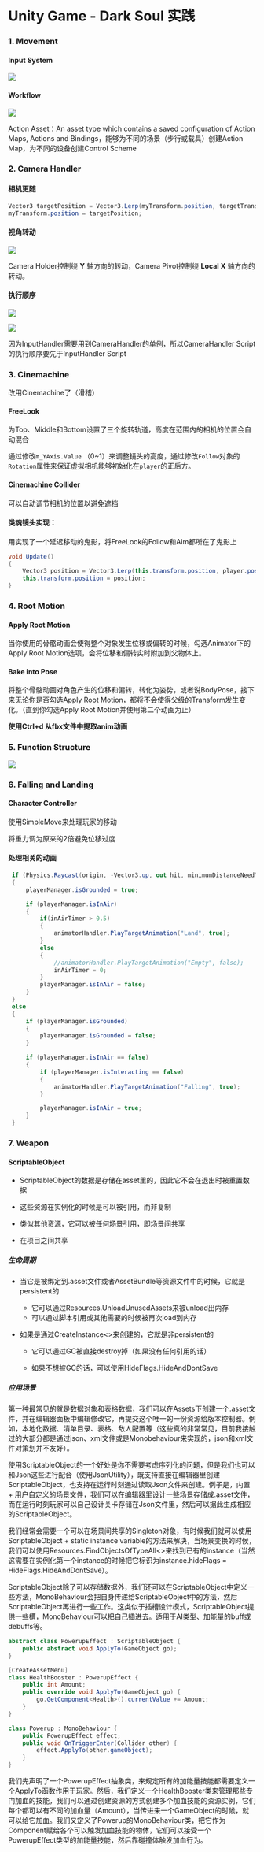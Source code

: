 # Unity Game - Dark Soul 实践

### 1. Movement

#### Input System

![](Images/InputSystem.png)

#### Workflow

![](Images/Workflow-PlayerInput.png)

Action Asset：An asset type which contains a saved configuration of Action Maps, Actions and Bindings，能够为不同的场景（步行或载具）创建Action Map，为不同的设备创建Control Scheme

### 2. Camera Handler

#### 相机更随

```c#
Vector3 targetPosition = Vector3.Lerp(myTransform.position, targetTransform.position, delta / followSpeed);
myTransform.position = targetPosition;
```

#### 视角转动

![](Images/视角转动.png) 

Camera Holder控制绕 **Y** 轴方向的转动，Camera Pivot控制绕 **Local X** 轴方向的转动。

#### 执行顺序

 ![](Images/优先级设置.png)

![](Images/脚本优先级.png) 

因为InputHandler需要用到CameraHandler的单例，所以CameraHandler Script的执行顺序要先于InputHandler Script

### 3. Cinemachine

改用Cinemachine了（滑稽）

#### FreeLook

为Top、Middle和Bottom设置了三个旋转轨道，高度在范围内的相机的位置会自动混合

通过修改`m_YAxis.Value` （0~1）来调整镜头的高度，通过修改`Follow`对象的`Rotation`属性来保证虚拟相机能够初始化在`player`的正后方。

#### Cinemachine Collider

可以自动调节相机的位置以避免遮挡

#### 类魂镜头实现：

用实现了一个延迟移动的鬼影，将FreeLook的Follow和Aim都所在了鬼影上

```C#
void Update()
{
	Vector3 position = Vector3.Lerp(this.transform.position, player.position, speed * Time.deltaTime);
	this.transform.position = position;
}
```

### 4. Root Motion

#### **Apply Root Motion**

当你使用的骨骼动画会使得整个对象发生位移或偏转的时候，勾选Animator下的Apply Root Motion选项，会将位移和偏转实时附加到父物体上。

#### **Bake into Pose**

将整个骨骼动画对角色产生的位移和偏转，转化为姿势，或者说BodyPose，接下来无论你是否勾选Apply Root Motion，都将不会使得父级的Transform发生变化。（直到你勾选Apply Root Motion并使用第二个动画为止）



**使用Ctrl+d 从fbx文件中提取anim动画**

### 5. Function Structure

![](Images/Function_structure.png) 

### 6. Falling and Landing

#### Character Controller

使用SimpleMove来处理玩家的移动

将重力调为原来的2倍避免位移过度

#### 处理相关的动画

```C#
 if (Physics.Raycast(origin, -Vector3.up, out hit, minimumDistanceNeedToBeginFall, ignoreForGroundCheck))
 {
     playerManager.isGrounded = true;

     if (playerManager.isInAir)
     {
         if(inAirTimer > 0.5)
         {
             animatorHandler.PlayTargetAnimation("Land", true);
         }
         else
         {
             //animatorHandler.PlayTargetAnimation("Empty", false);
             inAirTimer = 0;
         }
         playerManager.isInAir = false;
     }
 }
 else
 {
     if (playerManager.isGrounded)
     {
         playerManager.isGrounded = false;
     }

     if (playerManager.isInAir == false)
     {
         if (playerManager.isInteracting == false)
         {
             animatorHandler.PlayTargetAnimation("Falling", true);
         }

         playerManager.isInAir = true;
     }
 }
```

### 7. Weapon

#### ScriptableObject

- ScriptableObject的数据是存储在asset里的，因此它不会在退出时被重置数据

- 这些资源在实例化的时候是可以被引用，而非复制

- 类似其他资源，它可以被任何场景引用，即场景间共享

- 在项目之间共享

##### 生命周期

- 当它是被绑定到.asset文件或者AssetBundle等资源文件中的时候，它就是persistent的
  - 它可以通过Resources.UnloadUnusedAssets来被unload出内存
  - 可以通过脚本引用或其他需要的时候被再次load到内存

- 如果是通过CreateInstance<>来创建的，它就是非persistent的

  - 它可以通过GC被直接destroy掉（如果没有任何引用的话）

  - 如果不想被GC的话，可以使用HideFlags.HideAndDontSave

##### 应用场景

第一种最常见的就是数据对象和表格数据，我们可以在Assets下创建一个.asset文件，并在编辑器面板中编辑修改它，再提交这个唯一的一份资源给版本控制器。例如，本地化数据、清单目录、表格、敌人配置等（这些真的非常常见，目前我接触过的大部分都是通过json、xml文件或是Monobehaviour来实现的，json和xml文件对策划并不友好）。

使用ScriptableObject的一个好处是你不需要考虑序列化的问题，但是我们也可以和Json这些进行配合（使用JsonUtility），既支持直接在编辑器里创建ScriptableObject，也支持在运行时刻通过读取Json文件来创建。例子是，内置 + 用户自定义的场景文件，我们可以在编辑器里设计一些场景存储成.asset文件，而在运行时刻玩家可以自己设计关卡存储在Json文件里，然后可以据此生成相应的ScriptableObject。

我们经常会需要一个可以在场景间共享的Singleton对象，有时候我们就可以使用ScriptableObject + static instance variable的方法来解决，当场景变换的时候，我们可以使用Resources.FindObjectsOfTypeAll<>来找到已有的instance（当然这需要在实例化第一个instance的时候把它标识为instance.hideFlags = HideFlags.HideAndDontSave）。

ScriptableObject除了可以存储数据外，我们还可以在ScriptableObject中定义一些方法，MonoBehaviour会把自身传递给ScriptableObject中的方法，然后ScriptableObject再进行一些工作。这类似于插槽设计模式，ScriptableObject提供一些槽，MonoBehaviour可以把自己插进去。适用于AI类型、加能量的buff或debuffs等。
```C#
abstract class PowerupEffect : ScriptableObject {
    public abstract void ApplyTo(GameObject go);
}

[CreateAssetMenu]
class HealthBooster : PowerupEffect {
    public int Amount;
    public override void ApplyTo(GameObject go) {
        go.GetComponent<Health>().currentValue += Amount;
    }
}

class Powerup : MonoBehaviour {
    public PowerupEffect effect;
    public void OnTriggerEnter(Collider other) {
        effect.ApplyTo(other.gameObject);
    }
}
```

我们先声明了一个PowerupEffect抽象类，来规定所有的加能量技能都需要定义一个ApplyTo函数作用于玩家。然后，我们定义一个HealthBooster类来管理那些专门加血的技能，我们可以通过创建资源的方式创建多个加血技能的资源实例，它们每个都可以有不同的加血量（Amount），当传进来一个GameObject的时候，就可以给它加血。我们又定义了Powerup的MonoBehaviour类，把它作为Component赋给各个可以触发加血技能的物体，它们可以接受一个PowerupEffect类型的加能量技能，然后靠碰撞体触发加血行为。

